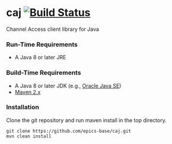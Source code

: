 # caj [![Build Status](https://travis-ci.org/epics-base/caj.svg?branch=master)](https://travis-ci.org/epics-base/caj)

Channel Access client library for Java

### Run-Time Requirements

- A Java 8 or later JRE

### Build-Time Requirements

- A Java 8 or later JDK (e.g., [Oracle Java SE](http://www.oracle.com/technetwork/java/javase/index.html))
- [Maven 2.x](https://maven.apache.org/)

### Installation

Clone the git repository and run maven install in the top directory.
```
git clone https://github.com/epics-base/caj.git
mvn clean install
```
